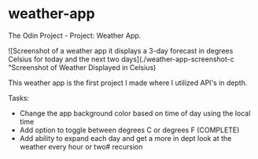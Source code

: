 # weather-app
The Odin Project - Project: Weather App.

![Screenshot of a weather app it displays a 3-day forecast in degrees Celsius for today and the next two days](./weather-app-screenshot-c "Screenshot of Weather Displayed in Celsius)

This weather app is the first project I made where I utilized API's in depth. 



Tasks:
- Change the app background color based on time of day using the local time
- Add option to toggle between degrees C or degrees F (COMPLETE)
- Add ability to expand each day and get a more in dept look at the weather every hour or two#   r e c u r s i o n 
 